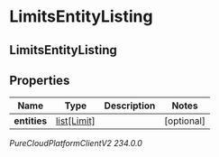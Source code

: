 # LimitsEntityListing

## LimitsEntityListing

## Properties

|Name | Type | Description | Notes|
|------------ | ------------- | ------------- | -------------|
| **entities** | [list[Limit]](Limit) |  | [optional] |



_PureCloudPlatformClientV2 234.0.0_
